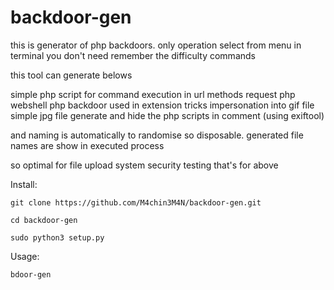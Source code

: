 # backdoor-gen


this is generator of php backdoors.
only operation select from menu in terminal
you don't need remember the difficulty commands 

this tool can generate belows 

simple php script for command execution in url methods request
php webshell
php backdoor used in extension tricks
impersonation into gif file 
simple jpg file generate and hide the php scripts in comment (using exiftool) 

and naming is automatically to randomise so disposable.
generated file names are show in executed process

so optimal for file upload system security testing that's for above

Install:

    git clone https://github.com/M4chin3M4N/backdoor-gen.git

    cd backdoor-gen

    sudo python3 setup.py


Usage:

    bdoor-gen

